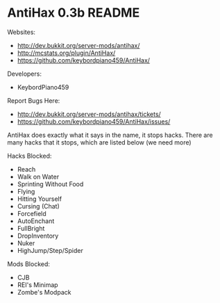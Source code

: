 AntiHax 0.3b README
=============================

Websites:
  - http://dev.bukkit.org/server-mods/antihax/
  - http://mcstats.org/plugin/AntiHax/
  - https://github.com/keybordpiano459/AntiHax/

Developers:
  - KeybordPiano459

Report Bugs Here:
  - http://dev.bukkit.org/server-mods/antihax/tickets/
  - https://github.com/keybordpiano459/AntiHax/issues/

AntiHax does exactly what it says in the name, it stops hacks. There are many hacks that it stops, which are listed below (we need more)

Hacks Blocked:
  - Reach
  - Walk on Water
  - Sprinting Without Food
  - Flying
  - Hitting Yourself
  - Cursing (Chat)
  - Forcefield
  - AutoEnchant
  - FullBright
  - DropInventory
  - Nuker
  - HighJump/Step/Spider

Mods Blocked:
  - CJB
  - REI's Minimap
  - Zombe's Modpack
